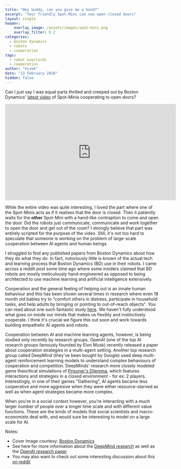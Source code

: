 ```yaml
---
title: "Hey buddy, can you give me a hand?"
excerpt: "Your friendly Spot-Mini can now open closed doors"
layout: single
header:
    overlay_image: /assets/images/spot-mini.png
    overlay_filter: 0.2
categories:
  - boston dynamics
  - robots
  - cooperation
tags:
  - robot overlords
  - cooperation
author: "Vivek"
date: "13 February 2018"
hidden: false
---
```


Can I just say I was equal parts thrilled and creeped out by Boston Dynamics' [latest video](https://youtu.be/fUyU3lKzoio) of Spot-Minis cooperating to open doors? 

<iframe width="560" height="315" src="https://www.youtube.com/embed/fUyU3lKzoio" frameborder="0" allow="autoplay; encrypted-media" allowfullscreen></iframe>


While the entire video was quite interesting, I loved the part where one of the Spot-Minis acts as if it realises that the door is closed. Then it patiently waits for the **other** Spot-Mini with a hand-like contraption to come and open the door. Did the robots just communicate, communicate and work together to open the door and get out of the room? I strongly believe that part was entirely scripted for the purpose of the video. Still, it's not too hard to speculate that someone is working on the problem of large-scale cooperation between AI agents and human beings. 

I struggled to find any published papers from Boston Dynamics about how they do what they do. In fact, notoriously little is known of the actual tech and learning process that Boston Dynamics (BD) use in their robots. I came across a reddit post some time ago where some insiders claimed that BD robots are mostly meticulously hand-engineered as opposed to being architected to use machine learning and artificial intelligence extensively. 

Cooperation and the general feeling of helping out is an innate human behaviour and this has been shown several times in research where even 18 month old babies try to "comfort others in distress, participate in household tasks, and help adults by bringing or pointing to out-of-reach objects". You can read about one such fantastic study [here](https://www.ncbi.nlm.nih.gov/pubmed/16513986/). We haven't fully understood what goes on inside our minds that makes us flexibly and instinctively cooperate. I think it's crucial we figure this out soon and work towards building empathetic AI agents and robots.

Cooperation between AI and machine learning agents, however, is being studied only recently by research groups. OpenAI (one of the top AI research groups famously founded by Elon Musk) recently released a paper about cooperation strategies in a multi-agent setting. Another top research group called DeepMind (they've been bought by Google) used deep multi-agent reinforcement learning models to understand complex behaviours of cooperation and competition. DeepMinds' research more closely modeled game theoritical simulations of [Prisoner's Dilemma](https://en.wikipedia.org/wiki/Prisoner%27s_dilemma), which features interactions and strategies in a closed environment - for ex: 2 players. Interestingly, in one of their games "Gathering", AI agents became less cooperative and more aggresive when they were either resource-starved as well as when agent strategies became more complex. 

When you're in a social context however, you're interacting with a much larger number of people over a longer time scale and with different value functions. These are the kinds of models that social scientists and macro-economists deal with, and would sure be interesting to model on a large scale for AI.

Notes: <br>
- Cover Image courtesy: [Boston Dynamics](https://www.bostondynamics.com/spot-mini) <br>
- See here for more information about the [DeepMind research](https://deepmind.com/blog/understanding-agent-cooperation/) as well as the [OpenAI research paper](https://arxiv.org/abs/1706.02275) <br>
- You may also want to check out some interesting discussion about this [on reddit](https://www.reddit.com/r/mechanical_gifs/comments/7x3m3r/hey_buddy_can_you_give_me_a_hand_boston_dynamics/)